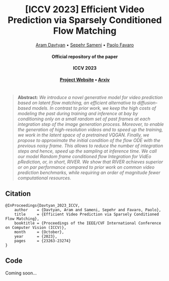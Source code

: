 <h1 align="center">
  <br>
	[ICCV 2023] Efficient Video Prediction via Sparsely Conditioned Flow Matching
  <br>
</h1>
  <p align="center">
    <a href="https://araachie.github.io">Aram Davtyan</a> •
    <a href="https://www.cvg.unibe.ch/people/sameni">Sepehr Sameni</a> •
    <a href="https://www.cvg.unibe.ch/people/favaro">Paolo Favaro</a>
  </p>
<h4 align="center">Official repository of the paper</h4>

<h4 align="center">ICCV 2023</h4>

<h4 align="center"><a href="https://araachie.github.io/river/">Project Website</a> • <a href="https://arxiv.org/abs/2211.14575">Arxiv</a>

#
> **Abstract:** *We introduce a novel generative model for video
> prediction based on latent flow matching, an efficient alternative
> to diffusion-based models. In contrast to prior work,
> we keep the high costs of modeling the past during training
> and inference at bay by conditioning only on a small random
> set of past frames at each integration step of the image
> generation process. Moreover, to enable the generation
> of high-resolution videos and to speed up the training, we
> work in the latent space of a pretrained VQGAN. Finally,
> we propose to approximate the initial condition of the
> flow ODE with the previous noisy frame. This allows to reduce
> the number of integration steps and hence, speed up
> the sampling at inference time. We call our model Random
> frame conditioned flow Integration for VidEo pRediction,
> or, in short, RIVER. We show that RIVER achieves superior
> or on par performance compared to prior work on common
> video prediction benchmarks, while requiring an order of
> magnitude fewer computational resources.*

## Citation

	@InProceedings{Davtyan_2023_ICCV,
	    author    = {Davtyan, Aram and Sameni, Sepehr and Favaro, Paolo},
	    title     = {Efficient Video Prediction via Sparsely Conditioned Flow Matching},
	    booktitle = {Proceedings of the IEEE/CVF International Conference on Computer Vision (ICCV)},
	    month     = {October},
	    year      = {2023},
	    pages     = {23263-23274}
	}
  
## Code
  
Coming soon...
